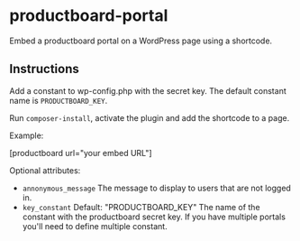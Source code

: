 # productboard-portal

Embed a productboard portal on a WordPress page using a shortcode.

## Instructions

Add a constant to wp-config.php with the secret key. The default constant name is `PRODUCTBOARD_KEY`.

Run `composer-install`, activate the plugin and add the shortcode to a page.

Example:

[productboard url="your embed URL"]

Optional attributes:

- `annonymous_message` The message to display to users that are not logged in.
- `key_constant` Default: "PRODUCTBOARD_KEY" The name of the constant with the productboard secret key. If you have multiple portals you'll need to define multiple constant.